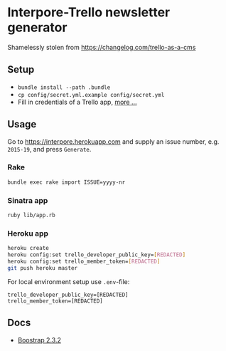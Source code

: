 # Interpore-Trello newsletter generator

Shamelessly stolen from https://changelog.com/trello-as-a-cms

## Setup

- `bundle install --path .bundle`
- `cp config/secret.yml.example config/secret.yml`
- Fill in credentials of a Trello app, [more ...](https://github.com/jeremytregunna/ruby-trello)

## Usage

Go to https://interpore.herokuapp.com and supply an issue number, e.g.
`2015-19`, and press `Generate`.

### Rake

```bash
bundle exec rake import ISSUE=yyyy-nr
```

### Sinatra app

```bash
ruby lib/app.rb
```
### Heroku app

```bash
heroku create
heroku config:set trello_developer_public_key=[REDACTED]
heroku config:set trello_member_token=[REDACTED]
git push heroku master
```

For local environment setup use `.env`-file:

```
trello_developer_public_key=[REDACTED]
trello_member_token=[REDACTED]
```

## Docs

- [Boostrap 2.3.2](http://getbootstrap.com/2.3.2/)
